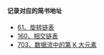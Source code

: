 #### 记录对应的简书地址

- [61、旋转链表](https://juejin.cn/post/7029309285649612813)
- [160、相交链表](https://juejin.cn/post/7029328280142479391)
- [703、数据流中的第 K 大元素](https://juejin.cn/post/7029713647718891551)